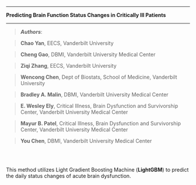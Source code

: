 *******************************************************
**Predicting Brain Function Status Changes in Critically Ill Patients**
*******************************************************
>***Authors***:


>**Chao Yan**,  EECS, Vanderbilt University

>**Cheng Gao**, DBMI, Vanderbilt University Medical Center

>**Ziqi Zhang**,  EECS, Vanderbilt University

>**Wencong Chen**, Dept of Biostats, School of Medicine, Vanderbilt University

>**Bradley A. Malin**, DBMI, Vanderbilt University Medical Center

>**E. Wesley Ely**, Critical Illness, Brain Dysfunction and Survivorship Center, Vanderbilt University Medical Center

>**Mayur B. Patel**, Critical Illness, Brain Dysfunction and Survivorship Center, Vanderbilt University Medical Center

>**You Chen**, DBMI, Vanderbilt University Medical Center



<br />
<br />

This method utilizes Light Gradient Boosting Machine (**LightGBM**) to predict the daily status changes of acute brain dysfunction.

